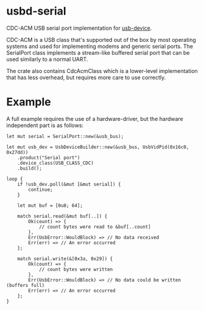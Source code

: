 usbd-serial
===========

CDC-ACM USB serial port implementation for [usb-device](https://crates.io/crates/usb-device).

CDC-ACM is a USB class that's supported out of the box by most operating systems and used for
implementing modems and generic serial ports. The SerialPort class implements a stream-like buffered
serial port that can be used similarly to a normal UART.

The crate also contains CdcAcmClass which is a lower-level implementation that has less overhead,
but requires more care to use correctly.

Example
=======

A full example requires the use of a hardware-driver, but the hardware independent part is as
follows:

```
let mut serial = SerialPort::new(&usb_bus);

let mut usb_dev = UsbDeviceBuilder::new(&usb_bus, UsbVidPid(0x16c0, 0x27dd))
    .product("Serial port")
    .device_class(USB_CLASS_CDC)
    .build();

loop {
    if !usb_dev.poll(&mut [&mut serial]) {
        continue;
    }

    let mut buf = [0u8; 64];

    match serial.read(&mut buf[..]) {
        Ok(count) => {
            // count bytes were read to &buf[..count]
        },
        Err(UsbError::WouldBlock) => // No data received
        Err(err) => // An error occurred
    };

    match serial.write(&[0x3a, 0x29]) {
        Ok(count) => {
            // count bytes were written
        },
        Err(UsbError::WouldBlock) => // No data could be written (buffers full)
        Err(err) => // An error occurred
    };
}
```
